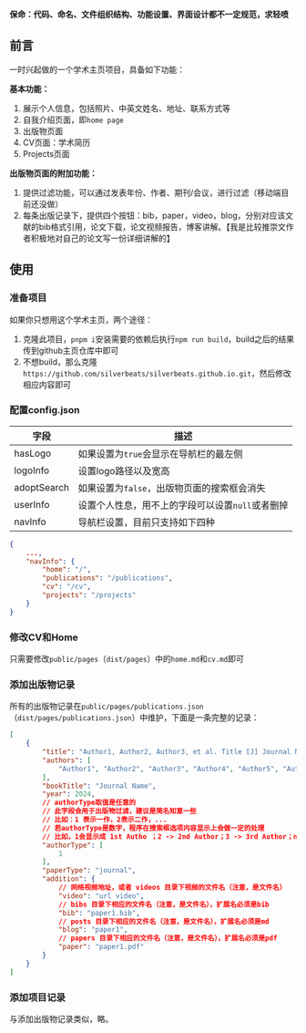 **保命：代码、命名、文件组织结构、功能设置、界面设计都不一定规范，求轻喷**

## 前言

一时兴起做的一个学术主页项目，具备如下功能：

**基本功能：**

1.   展示个人信息，包括照片、中英文姓名、地址、联系方式等
2.   自我介绍页面，即`home page`
3.   出版物页面
4.   CV页面：学术简历
5.   Projects页面

**出版物页面的附加功能：**

1.   提供过滤功能，可以通过发表年份、作者、期刊/会议，进行过滤（移动端目前还没做）
2.   每条出版记录下，提供四个按钮：bib，paper，video，blog，分别对应该文献的bib格式引用，论文下载，论文视频报告，博客讲解。【我是比较推崇文作者积极地对自己的论文写一份详细讲解的】

## 使用

### 准备项目

如果你只想用这个学术主页，两个途径：

1.   克隆此项目，`pnpm i`安装需要的依赖后执行`npm run build`，build之后的结果传到github主页仓库中即可
2.   不想build，那么克隆`https://github.com/silverbeats/silverbeats.github.io.git`，然后修改相应内容即可

### 配置config.json

| 字段        | 描述                                             |
| ----------- | ------------------------------------------------ |
| hasLogo     | 如果设置为`true`会显示在导航栏的最左侧           |
| logoInfo    | 设置logo路径以及宽高                             |
| adoptSearch | 如果设置为`false`，出版物页面的搜索框会消失      |
| userInfo    | 设置个人性息，用不上的字段可以设置`null`或者删掉 |
| navInfo     | 导航栏设置，目前只支持如下四种                   |

```json
{
    ...,
    "navInfo": {
        "home": "/",
        "publications": "/publications",
        "cv": "/cv",
        "projects": "/projects"
	}
}
```

### 修改CV和Home

只需要修改`public/pages`（`dist/pages`）中的`home.md`和`cv.md`即可

### 添加出版物记录

所有的出版物记录在`public/pages/publications.json`（`dist/pages/publications.json`）中维护，下面是一条完整的记录：

```json
[
    {
        "title": "Author1, Author2, Author3, et al. Title [J] Journal Name, Year, Volume: pp.",
        "authors": [
            "Author1", "Author2", "Author3", "Author4", "Author5", "Author6"
        ],
        "bookTitle": "Journal Name",
        "year": 2024,
        // authorType取值是任意的
        // 此字段会用于出版物过滤，建议是简名知意一些
        // 比如：1 表示一作，2表示二作，...
        // 若authorType是数字，程序在搜索框选项内容显示上会做一定的处理
        // 比如，1会显示成 1st Autho ；2 -> 2nd Author；3 -> 3rd Author；n -> nth Author (n≥4)
        "authorType": [
            1
        ],
        "paperType": "journal",
        "addition": {
            // 网络视频地址，或者 videos 目录下视频的文件名（注意，是文件名）
            "video": "url video",
            // bibs 目录下相应的文件名（注意，是文件名），扩展名必须是bib
            "bib": "paper1.bib",
            // posts 目录下相应的文件名（注意，是文件名），扩展名必须是md
            "blog": "paper1",
            // papers 目录下相应的文件名（注意，是文件名），扩展名必须是pdf
            "paper": "paper1.pdf"
        }
    }
]
```

### 添加项目记录

与添加出版物记录类似，略。
